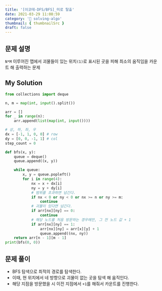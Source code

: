 ```yaml
---
title: '[이코테-DFS/BFS]_미로 탈출'
date: 2021-03-29 11:08:59
category: '💯 solving-algo'
thumbnail: { thumbnailSrc }
draft: false
---
```


## 문제 설명

`N*M` 이루어진 맵에서 괴물들이 있는 위치`(1)`로 표시된 곳을 피해 최소의 움직임을 카운트 해 출력하는 문제

## My Solution

```python
from collections import deque

n, m = map(int, input().split())

arr = []
for _ in range(n):
    arr.append(list(map(int, input())))

# 상, 하, 좌, 우
dx = [-1, 1, 0, 0] # row
dy = [0, 0, -1, 1] # col
step_count = 0

def bfs(x, y):
    queue = deque()
    queue.append((x, y))

    while queue:
        x, y = queue.popleft()
        for i in range(4):
            nx = x + dx[i]
            ny = y + dy[i]
            # 범위를 초과하면 넘긴다.
            if nx < 0 or ny < 0 or nx >= n or ny >= m:
                continue
            # 괴물이 있다면 넘긴다.
            if arr[nx][ny] == 0:
                continue
            # 해당 노드를 처음 방문하는 경우에만, 그 전 노드 값 + 1
            if arr[nx][ny] == 1:
                arr[nx][ny] = arr[x][y] + 1
                queue.append((nx, ny))
    return arr[n - 1][m - 1]
print(bfs(0, 0))
```

## 문제 풀이

- BFS 탐색으로 최적의 경로를 탐색한다.
- 이때, 현 위치에서 네 방향으로 괴물이 없는 곳을 탐색 해 움직인다.
- 해당 지점을 방문했을 시 이전 지점에서 `+1`를 해줘서 카운트를 진행한다.
